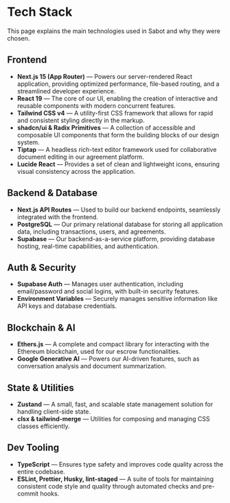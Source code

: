 # Tech Stack

This page explains the main technologies used in Sabot and why they were chosen.

## Frontend

-   **Next.js 15 (App Router)** — Powers our server-rendered React application, providing optimized performance, file-based routing, and a streamlined developer experience.
-   **React 19** — The core of our UI, enabling the creation of interactive and reusable components with modern concurrent features.
-   **Tailwind CSS v4** — A utility-first CSS framework that allows for rapid and consistent styling directly in the markup.
-   **shadcn/ui & Radix Primitives** — A collection of accessible and composable UI components that form the building blocks of our design system.
-   **Tiptap** — A headless rich-text editor framework used for collaborative document editing in our agreement platform.
-   **Lucide React** — Provides a set of clean and lightweight icons, ensuring visual consistency across the application.

## Backend & Database

-   **Next.js API Routes** — Used to build our backend endpoints, seamlessly integrated with the frontend.
-   **PostgreSQL** — Our primary relational database for storing all application data, including transactions, users, and agreements.
-   **Supabase** — Our backend-as-a-service platform, providing database hosting, real-time capabilities, and authentication.

## Auth & Security

-   **Supabase Auth** — Manages user authentication, including email/password and social logins, with built-in security features.
-   **Environment Variables** — Securely manages sensitive information like API keys and database credentials.

## Blockchain & AI

-   **Ethers.js** — A complete and compact library for interacting with the Ethereum blockchain, used for our escrow functionalities.
-   **Google Generative AI** — Powers our AI-driven features, such as conversation analysis and document summarization.

## State & Utilities

-   **Zustand** — A small, fast, and scalable state management solution for handling client-side state.
-   **clsx & tailwind-merge** — Utilities for composing and managing CSS classes efficiently.

## Dev Tooling

-   **TypeScript** — Ensures type safety and improves code quality across the entire codebase.
-   **ESLint, Prettier, Husky, lint-staged** — A suite of tools for maintaining consistent code style and quality through automated checks and pre-commit hooks.

